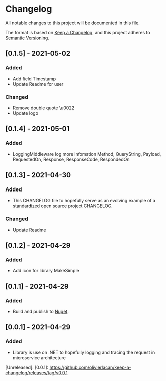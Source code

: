 # Changelog
All notable changes to this project will be documented in this file.

The format is based on [Keep a Changelog](https://keepachangelog.com/en/1.0.0/),
and this project adheres to [Semantic Versioning](https://semver.org/spec/v2.0.0.html).

## [0.1.5] - 2021-05-02
### Added
- Add field Timestamp
- Update Readme for user
### Changed
- Remove double quote \u0022
- Update logo

## [0.1.4] - 2021-05-01
### Added
- LoggingMiddleware log more infomation Method, QueryString, Payload, RequestedOn, Response, ResponseCode, RespondedOn

## [0.1.3] - 2021-04-30
### Added
- This CHANGELOG file to hopefully serve as an evolving example of a
  standardized open source project CHANGELOG.
### Changed
- Update Readme 

## [0.1.2] - 2021-04-29
### Added
- Add icon for library MakeSimple

## [0.1.1] - 2021-04-29
### Added
- Build and publish to [Nuget](https://www.nuget.org/packages/MakeSimple.Logging).

## [0.0.1] - 2021-04-29
### Added
- Library is use on .NET to hopefully logging and tracing the request in microservice architecture

[Unreleased]: 
[0.0.1]: https://github.com/olivierlacan/keep-a-changelog/releases/tag/v0.0.1